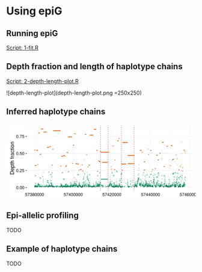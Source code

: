 # Using epiG

## Running epiG
[Script: 1-fit.R](1-fit.R)

## Depth fraction and length of haplotype chains

[Script: 2-depth-length-plot.R](2-depth-length-plot.R)

![depth-length-plot](depth-length-plot.png =250x250)

## Inferred haplotype chains

![haplotype-chains-plot](haplotype-chains-plot.png)

## Epi-allelic profiling

TODO

## Example of haplotype chains

TODO
